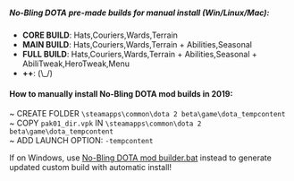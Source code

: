 
##### No-Bling DOTA pre-made builds for manual install (Win/Linux/Mac):  

- __CORE BUILD__: Hats,Couriers,Wards,Terrain  
- __MAIN BUILD__: Hats,Couriers,Wards,Terrain + Abilities,Seasonal  
- __FULL BUILD__: Hats,Couriers,Wards,Terrain + Abilities,Seasonal + AbiliTweak,HeroTweak,Menu  
- __++__: (\\_/)  

#### How to manually install No-Bling DOTA mod builds in 2019:  
   ~ CREATE FOLDER `\steamapps\common\dota 2 beta\game\dota_tempcontent`  
   ~ COPY `pak01_dir.vpk` IN `\steamapps\common\dota 2 beta\game\dota_tempcontent`  
   ~ ADD LAUNCH OPTION: `-tempcontent`  

If on Windows, use [No-Bling DOTA mod builder.bat](https://github.com/No-Bling/DOTA/blob/master/No-Bling%20DOTA%20mod%20builder.zip) instead to generate updated custom build with automatic install!    

